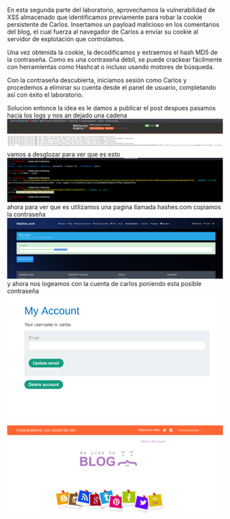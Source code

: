 En esta segunda parte del laboratorio, aprovechamos la vulnerabilidad de XSS almacenado que identificamos previamente para robar la cookie persistente de Carlos. Insertamos un payload malicioso en los comentarios del blog, el cual fuerza al navegador de Carlos a enviar su cookie al servidor de explotación que controlamos.

Una vez obtenida la cookie, la decodificamos y extraemos el hash MD5 de la contraseña. Como es una contraseña débil, se puede crackear fácilmente con herramientas como Hashcat o incluso usando motores de búsqueda.

Con la contraseña descubierta, iniciamos sesión como Carlos y procedemos a eliminar su cuenta desde el panel de usuario, completando así con éxito el laboratorio.

Solucion
entonce la idea es le damos a publicar el post despues pasamos hacia los logs y nos an dejado una cadena
![Pasted_image_20250820215804.png](/Imagenes/Pasted_image_20250820215804.png)
vamos a desglozar para ver que es esto
![Pasted_image_20250820220017.png](/Imagenes/Pasted_image_20250820220017.png)
ahora para ver que es utilizamos una pagina llamada hashes.com
copiamos la contraseña
![Pasted_image_20250820220229.png](/Imagenes/Pasted_image_20250820220229.png)
y ahora nos logeamos con la cuenta de carlos poniendo esta posible contraseña
![Pasted_image_20250820220337.png](/Imagenes/Pasted_image_20250820220337.png)
![Pasted_image_20250820220413.png](/Imagenes/Pasted_image_20250820220413.png)
